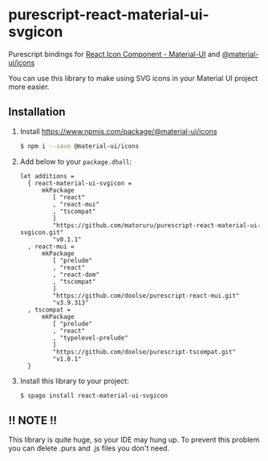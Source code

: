 # purescript-react-material-ui-svgicon

Purescript bindings for [React Icon Component - Material-UI](https://material-ui.com/components/icons/#svg-material-icons) and [@material-ui/icons](https://www.npmjs.com/package/@material-ui/icons)

You can use this library to make using SVG icons in your Material UI project more easier.

## Installation

1. Install https://www.npmjs.com/package/@material-ui/icons 

    ```bash
    $ npm i --save @material-ui/icons
    ```
    
1. Add below to your `package.dhall`:

    ```dhall:packages.dhall
    let additions =
      { react-material-ui-svgicon =
          mkPackage
             [ "react"
             , "react-mui"
             , "tscompat"
             ]
             "https://github.com/matoruru/purescript-react-material-ui-svgicon.git"
             "v0.1.1"
      , react-mui =
          mkPackage
             [ "prelude"
             , "react"
             , "react-dom"
             , "tscompat"
             ]
             "https://github.com/doolse/purescript-react-mui.git"
             "v3.9.313"
      , tscompat =
          mkPackage
             [ "prelude"
             , "react"
             , "typelevel-prelude"
             ]
             "https://github.com/doolse/purescript-tscompat.git"
             "v1.0.1"
      }
    ```

1. Install this library to your project:

    ```bash
    $ spago install react-material-ui-svgicon
    ```

## !! NOTE !!

This library is quite huge, so your IDE may hung up.
To prevent this problem you can delete .purs and .js files you don't need.
